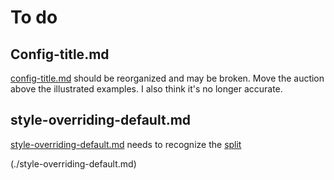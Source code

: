 # To do

## Config-title.md

[config-title.md](config-title.md) should be reorganized and may be broken. Move the auction above the
illustrated examples. I also think it's no longer accurate.

## style-overriding-default.md

[style-overriding-default.md](./style-overriding-default.md) needs to recognize
the [split](https://vuepress.vuejs.org/default-theme-config/#migrate-your-styles-to-style-styl)

(./style-overriding-default.md)

[](./style-overriding-default.md)
